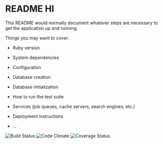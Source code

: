 # README HI

This README would normally document whatever steps are necessary to get the
application up and running.

Things you may want to cover:

* Ruby version

* System dependencies

* Configuration

* Database creation

* Database initialization

* How to run the test suite

* Services (job queues, cache servers, search engines, etc.)

* Deployment instructions

* ...

![Build Status](https://codeship.com/projects/fd594640-7491-0135-5e9a-22a90e89452a/status?branch=master)
![Code Climate](https://codeclimate.com/github/Jose-N/under_review.png)
![Coverage Status](https://coveralls.io/repos/Jose-N/under_review/badge.png)

